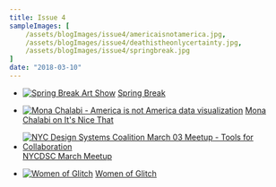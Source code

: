 ```yaml
---
title: Issue 4
sampleImages: [
    /assets/blogImages/issue4/americaisnotamerica.jpg,
    /assets/blogImages/issue4/deathistheonlycertainty.jpg,
    /assets/blogImages/issue4/springbreak.jpg
]
date: "2018-03-10"
---
```


* [![Spring Break Art Show](/assets/blogImages/issue4/springbreak.jpg "Spring Break Art Show")](http://www.springbreakartshow.com/)
[Spring Break](http://www.springbreakartshow.com/)

* [![Mona Chalabi - America is not America data visualization](/assets/blogImages/issue4/americaisnotamerica.jpg "Mona Chalabi - America is not America data visualization showing diversity in america using US flag stripes")](https://www.itsnicethat.com/articles/mona-chalabi-illustration-internationalwomensday-080318)
[Mona Chalabi on It's Nice That](https://www.itsnicethat.com/articles/mona-chalabi-illustration-internationalwomensday-080318)

* [![NYC Design Systems Coalition March 03 Meetup - Tools for Collaboration](/assets/blogImages/issue4/nycdsc_03.08.jpg "NYC Design Systems Coalition March 03 Meetup - Tools for Collaboration")](https://www.meetup.com/NYC-Design-Systems-Coalition/events/247534331/)
[NYCDSC March Meetup](https://www.meetup.com/NYC-Design-Systems-Coalition/events/247534331/)

* [![Women of Glitch](/assets/blogImages/issue4/womensdayglitch.jpg "Women of Glitch")](https://medium.com/glitch/women-always-rule-at-glitch-40cf4ceb2eb9)
[Women of Glitch](https://medium.com/glitch/women-always-rule-at-glitch-40cf4ceb2eb9)
